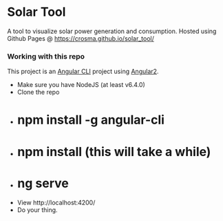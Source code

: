 
# Solar Tool

A tool to visualize solar power generation and consumption. Hosted using Github Pages @ https://crosma.github.io/solar_tool/

### Working with this repo

This project is an [Angular CLI](https://github.com/angular/angular-cli) project using [Angular2](https://angular.io/). 

* Make sure you have NodeJS (at least v6.4.0)
* Clone the repo
* # npm install -g angular-cli
* # npm install (this will take a while)
* # ng serve
* View http://localhost:4200/
* Do your thing.
